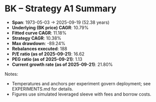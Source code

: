 # BK – Strategy A1 Summary

- **Span**: 1973-05-03 → 2025-09-19 (52.38 years)
- **Underlying (BK price) CAGR**: 10.79%
- **Fitted curve CAGR**: 11.18%
- **Strategy CAGR**: 10.38%
- **Max drawdown**: -89.24%
- **Rebalances executed**: 188
- **P/E ratio (as of 2025-09-21)**: 16.62
- **PEG ratio (as of 2025-09-21)**: 1.13
- **Current growth rate (as of 2025-09-21)**: 21.80%

Notes:

- Temperatures and anchors per experiment govern deployment; see EXPERIMENTS.md for details.
- Figures use simulated leveraged sleeve with fees and borrow costs.

